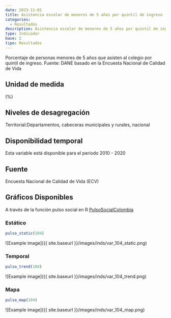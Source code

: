 ```yaml
---
date: 2023-11-01
title: Asistencia escolar de menores de 5 años por quintil de ingreso (%) - quintil 2 (zona)
categories:
  - Resultados
description: Asistencia escolar de menores de 5 años por quintil de ingreso (%) - quintil 2
type: Indicador
base: 2
tipo: Resultados
--- 
```


Porcentaje de personas menores de 5 años que asisten al colegio por quintil de ingreso.
Fuente: DANE basado en la Encuesta Nacional de Calidad de Vida

## Unidad de medida
(%)

## Niveles de desagregación
Territorial:Departamentos, cabeceras municipales y rurales, nacional

## Disponibilidad temporal
Esta variable está disponible para el periodo 2010 - 2020

## Fuente
Encuesta Nacional de Calidad de Vida (ECV)

## Gráficos Disponibles

A través de la función pulso social en R [PulsoSocialColombia](https://github.com/pulsosocialcolombia/PulsoSocialColombia)

### Estático

``` R
pulso_static(104)
```

![Example image]({{ site.baseurl }}/images/inds/var_104_static.png)

### Temporal

``` R
pulso_trend(104)
```

![Example image]({{ site.baseurl }}/images/inds/var_104_trend.png)

### Mapa

``` R
pulso_map(104)
```

![Example image]({{ site.baseurl }}/images/inds/var_104_map.png)